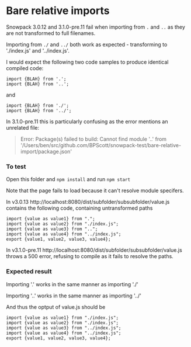 # Bare relative imports

Snowpack 3.0.12 and 3.1.0-pre.11 fail when importing from `.` and `..` as they are not transformed to full filenames.

Importing from `./` and `../` both work as expected - transforming to './index.js' and '../index.js'.

I would expect the following two code samples to produce identical compiled code:

```
import {BLAH} from '.';
import {BLAH} from '..';
```

and 

```
import {BLAH} from './';
import {BLAH} from '../';
```

In 3.1.0-pre.11 this is particularly confusing as the error mentions an unrelated file:

> Error: Package(s) failed to build: Cannot find module '..' from '/Users/ben/src/github.com/BPScott/snowpack-test/bare-relative-import/package.json' 

### To test

Open this folder and `npm install` and run `npm start`

Note that the page fails to load because it can't resolve module specifers.

In v3.0.13 http://localhost:8080/dist/subfolder/subsubfolder/value.js contains the following code, containing untransformed paths

```
import {value as value1} from ".";
import {value as value2} from "./index.js";
import {value as value3} from "..";
import {value as value4} from "../index.js";
export {value1, value2, value3, value4};
```

In v3.1.0-pre.11  http://localhost:8080/dist/subfolder/subsubfolder/value.js throws a 500 error, refusing to compile as it fails to resolve the paths.

### Expected result

Importing '.' works in the same manner as importing './'

Importing '..' works in the same manner as importing '../'

And thus the optput of value.js should be

```
import {value as value1} from "./index.js";
import {value as value2} from "./index.js";
import {value as value3} from "../index.js";
import {value as value4} from "../index.js";
export {value1, value2, value3, value4};  
```
